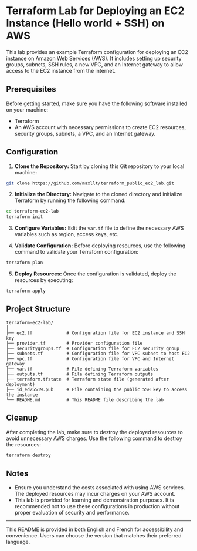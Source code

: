 # Terraform Lab for Deploying an EC2 Instance (Hello world + SSH) on AWS

This lab provides an example Terraform configuration for deploying an EC2 instance on Amazon Web Services (AWS). It includes setting up security groups, subnets, SSH rules, a new VPC, and an Internet gateway to allow access to the EC2 instance from the internet.

## Prerequisites

Before getting started, make sure you have the following software installed on your machine:

- Terraform
- An AWS account with necessary permissions to create EC2 resources, security groups, subnets, a VPC, and an Internet gateway.

## Configuration

1. **Clone the Repository:** Start by cloning this Git repository to your local machine:

```bash
git clone https://github.com/maxllt/terraform_public_ec2_lab.git
```

2. **Initialize the Directory:** Navigate to the cloned directory and initialize Terraform by running the following command:

```bash
cd terraform-ec2-lab
terraform init
```

3. **Configure Variables:** Edit the `var.tf` file to define the necessary AWS variables such as region, access keys, etc.

4. **Validate Configuration:** Before deploying resources, use the following command to validate your Terraform configuration:

```bash
terraform plan
```

5. **Deploy Resources:** Once the configuration is validated, deploy the resources by executing:

```bash
terraform apply
```

## Project Structure

```
terraform-ec2-lab/
│
├── ec2.tf             # Configuration file for EC2 instance and SSH key
├── provider.tf        # Provider configuration file
├── securitygroups.tf  # Configuration file for EC2 security group
├── subnets.tf         # Configuration file for VPC subnet to host EC2
├── vpc.tf             # Configuration file for VPC and Internet gateway
├── var.tf             # File defining Terraform variables
├── outputs.tf         # File defining Terraform outputs
├── terraform.tfstate  # Terraform state file (generated after deployment)
├── id_ed25519.pub     # File containing the public SSH key to access the instance
└── README.md          # This README file describing the lab
```

## Cleanup

After completing the lab, make sure to destroy the deployed resources to avoid unnecessary AWS charges. Use the following command to destroy the resources:

```bash
terraform destroy
```

## Notes

- Ensure you understand the costs associated with using AWS services. The deployed resources may incur charges on your AWS account.
- This lab is provided for learning and demonstration purposes. It is recommended not to use these configurations in production without proper evaluation of security and performance.

---

This README is provided in both English and French for accessibility and convenience. Users can choose the version that matches their preferred language.
